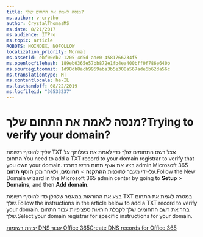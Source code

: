 ```yaml
---
title: מנסה לאמת את התחום שלך?
ms.author: v-crytho
author: CrystalThomasMS
ms.date: 8/21/2017
ms.audience: ITPro
ms.topic: article
ROBOTS: NOINDEX, NOFOLLOW
localization_priority: Normal
ms.assetid: ebf00eb2-1205-4d5d-aae0-4581766234f5
ms.openlocfilehash: 189eb0365e57bb872e1fb4ea400bff0f786e640b
ms.sourcegitcommit: 1d98db8acb9959aba3b5e308a567ade6b62da56c
ms.translationtype: MT
ms.contentlocale: he-IL
ms.lasthandoff: 08/22/2019
ms.locfileid: "36533237"
---
```

# <a name="trying-to-verify-your-domain"></a><span data-ttu-id="724d7-102">מנסה לאמת את התחום שלך?</span><span class="sxs-lookup"><span data-stu-id="724d7-102">Trying to verify your domain?</span></span>

<span data-ttu-id="724d7-103">עליך להוסיף רשומת TXT אצל רשם התחומים שלך כדי לאמת את בעלותך על התחום.</span><span class="sxs-lookup"><span data-stu-id="724d7-103">You need to add a TXT record to your domain registrar to verify that you own your domain.</span></span> <span data-ttu-id="724d7-104">בצע את אשף תחום חדש במרכז admin Microsoft 365 על-ידי מעבר לתוכנית **ההתקנה** \> **תחומים**, ולאחר מכן **הוסף תחום**.</span><span class="sxs-lookup"><span data-stu-id="724d7-104">Follow the New Domain wizard in the Microsoft 365 admin center by going to **Setup** \> **Domains**, and then **Add domain**.</span></span> 
  
<span data-ttu-id="724d7-105">בצע את ההוראות במאמר שלהלן כדי להוסיף רשומת TXT במטרה לאמת את התחום שלך.</span><span class="sxs-lookup"><span data-stu-id="724d7-105">Follow the instructions in the article below to add a TXT record to verify your domain.</span></span> <span data-ttu-id="724d7-106">בחר את רשם התחומים שלך לקבלת הוראות ספציפיות עבור התחום שלך.</span><span class="sxs-lookup"><span data-stu-id="724d7-106">Select your domain registrar for specific instructions for your domain.</span></span>
  
[<span data-ttu-id="724d7-107">יצירת רשומות DNS עבור Office 365</span><span class="sxs-lookup"><span data-stu-id="724d7-107">Create DNS records for Office 365</span></span>](https://support.office.com/article/Create-DNS-records-for-Office-365-when-you-manage-your-DNS-records-B0F3FDCA-8A80-4E8E-9EF3-61E8A2A9AB23.aspx)
  

